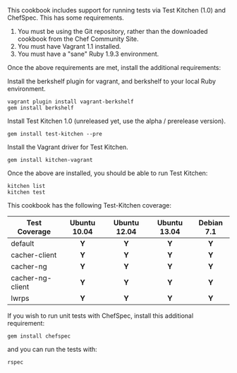 This cookbook includes support for running tests via Test Kitchen (1.0) and ChefSpec. This has some requirements.

1. You must be using the Git repository, rather than the downloaded cookbook from the Chef Community Site.
2. You must have Vagrant 1.1 installed.
3. You must have a "sane" Ruby 1.9.3 environment.

Once the above requirements are met, install the additional requirements:

Install the berkshelf plugin for vagrant, and berkshelf to your local Ruby environment.

    vagrant plugin install vagrant-berkshelf
    gem install berkshelf

Install Test Kitchen 1.0 (unreleased yet, use the alpha / prerelease version).

    gem install test-kitchen --pre

Install the Vagrant driver for Test Kitchen.

    gem install kitchen-vagrant

Once the above are installed, you should be able to run Test Kitchen:

    kitchen list
    kitchen test

This cookbook has the following Test-Kitchen coverage:

| Test Coverage    | Ubuntu 10.04  | Ubuntu 12.04 | Ubuntu 13.04 | Debian 7.1 |
| ---------------- |:-------------:|:------------:|:------------:|:----------:|
| default          | **Y**         | **Y**        | **Y**        | **Y**      |
| cacher-client    | **Y**         | **Y**        | **Y**        | **Y**      |
| cacher-ng        | **Y**         | **Y**        | **Y**        | **Y**      |
| cacher-ng-client | **Y**         | **Y**        | **Y**        | **Y**      |
| lwrps            | **Y**         | **Y**        | **Y**        | **Y**      |

If you wish to run unit tests with ChefSpec, install this additional requirement:

    gem install chefspec

and you can run the tests with:

    rspec


